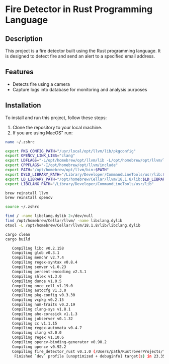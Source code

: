 # Fire Detector in Rust Programming Language

## Description

This project is a fire detector built using the Rust programming language. It is designed to detect fire and send an
alert to a specified email address.

## Features

- Detects fire using a camera
- Capture logs into database for monitoring and analysis purposes

## Installation

To install and run this project, follow these steps:

1. Clone the repository to your local machine.
2. If you are using MacOS" run:

```bash
nano ~/.zshrc
```

```bash
export PKG_CONFIG_PATH="/usr/local/opt/llvm/lib/pkgconfig"
export OPENCV_LINK_LIBS="clang"
export LDFLAGS="-L/opt/homebrew/opt/llvm/lib -L/opt/homebrew/opt/llvm/lib/c++ -lunwind"
export CPPFLAGS="-I/opt/homebrew/opt/llvm/include"
export PATH="/opt/homebrew/opt/llvm/bin:$PATH"
export DYLD_LIBRARY_PATH="/Library/Developer/CommandLineTools/usr/lib:$DYLD_LIBRARY_PATH"
export LD_LIBRARY_PATH="/opt/homebrew/Cellar/llvm/18.1.8/lib:$LD_LIBRARY_PATH"
export LIBCLANG_PATH="/Library/Developer/CommandLineTools/usr/lib"
```

```bash
brew reinstall llvm
brew reinstall opencv
```

```bash
source ~/.zshrc
```

```bash
find / -name libclang.dylib 2>/dev/null
find /opt/homebrew/Cellar/llvm/ -name libclang.dylib
otool -L /opt/homebrew/Cellar/llvm/18.1.8/lib/libclang.dylib
```

```bash
cargo clean 
cargo build
```

```bash
   Compiling libc v0.2.158
   Compiling glob v0.3.1
   Compiling memchr v2.7.4
   Compiling regex-syntax v0.8.4
   Compiling semver v1.0.23
   Compiling percent-encoding v2.3.1
   Compiling shlex v1.3.0
   Compiling dunce v1.0.5
   Compiling once_cell v1.19.0
   Compiling autocfg v1.3.0
   Compiling pkg-config v0.3.30
   Compiling vcpkg v0.2.15
   Compiling num-traits v0.2.19
   Compiling clang-sys v1.8.1
   Compiling aho-corasick v1.1.3
   Compiling jobserver v0.1.32
   Compiling cc v1.1.15
   Compiling regex-automata v0.4.7
   Compiling clang v2.0.0
   Compiling regex v1.10.6
   Compiling opencv-binding-generator v0.90.2
   Compiling opencv v0.92.2
   Compiling fire_detector_rust v0.1.0 (/Users/path/RustroverProjects/fire_detector_rust)
    Finished `dev` profile [unoptimized + debuginfo] target(s) in 23.35s
```


